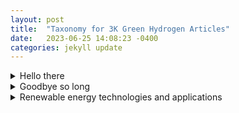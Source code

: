 ```yaml
---
layout: post
title:  "Taxonomy for 3K Green Hydrogen Articles"
date:   2023-06-25 14:08:23 -0400
categories: jekyll update
---
```


<details><summary>Hello there</summary><blockquote>
     <details><summary>Big Blue World</summary><blockquote>
          :smile:
     </blockquote></details>
     <details><summary>Smiling Moon</summary><blockquote>
          This is a test
     </blockquote></details>
     <details><summary>Yello Sun</summary><blockquote>
          Away we go
     </blockquote></details>
     <details><summary>Jupiter is the biggest planet</summary><blockquote>
          Up to the sky
     </blockquote></details>
</blockquote></details>

<details><summary>Goodbye so long</summary><blockquote>
     <details><summary>Saturn has rings</summary><blockquote>
          12345
     </blockquote></details>
</blockquote></details>

<details><summary>Renewable energy technologies and applications</summary><blockquote>
     <details><summary>Long-duration energy storage projects using innovative technology</summary><blockquote>
          This is a placeholder
     </blockquote></details>

     <details><summary>Hydrogen power advances in aviation industry</summary><blockquote>
          This is a placeholder
     </blockquote></details>

     <details><summary>Toyota's electric vehicle plans and challenges</summary><blockquote>
          This is a placeholder
     </blockquote></details>

     <details><summary>Electric vehicles, funding, and government incentives</summary><blockquote>
          This is a placeholder
     </blockquote></details>

     <details><summary>News on Acquisition, Chassis, Aviation, IP, and Market</summary><blockquote>
          This is a placeholder
     </blockquote></details>

     <details><summary>Electric truck manufacturer Tevva expands with hydrogen</summary><blockquote>
          This is a placeholder
     </blockquote></details>

     <details><summary>Advances in fuel cell technology</summary><blockquote>
          This is a placeholder
     </blockquote></details>

     <details><summary>Renewable energy storage technologies and markets</summary><blockquote>
          This is a placeholder
     </blockquote></details>

     <details><summary>Economic impacts of US IR Act in Europe</summary><blockquote>
          This is a placeholder
     </blockquote></details>

     <details><summary>BMW develops vehicles powered by alternative fuel</summary><blockquote>
          This is a placeholder
     </blockquote></details>

     <details><summary>Electric Vehicle Market Trends and Forecasts</summary><blockquote>
          This is a placeholder
     </blockquote></details>
</blockquote></details>

